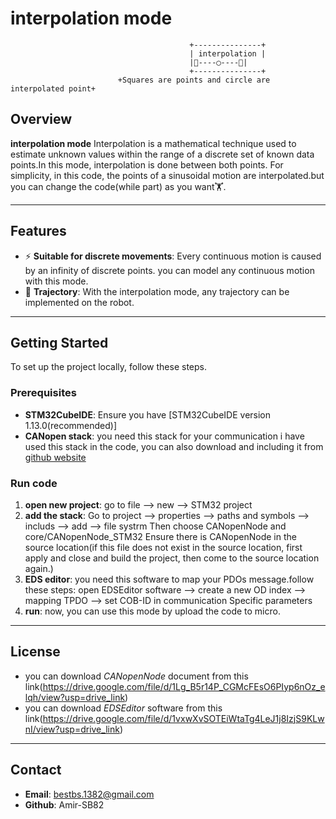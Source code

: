 # interpolation mode

                                            +---------------+
                                            | interpolation |
                                            |🔲----◯----🔲|
                                            +---------------+
                            +Squares are points and circle are interpolated point+
## Overview

**interpolation mode**  Interpolation is a mathematical technique used to estimate unknown values within the range of a discrete set of known data points.In this mode, interpolation is done between both points. For simplicity, in this code, the points of a sinusoidal motion are interpolated.but you can change the code(while part) as you want🏋️. 

---

## Features

- ⚡ **Suitable for discrete movements**: Every continuous motion is caused by an infinity of discrete points. you can model any continuous motion with this mode.
- 🎯 **Trajectory**: With the interpolation mode, any trajectory can be implemented on the robot. 

---

## Getting Started

To set up the project locally, follow these steps.

### Prerequisites
- **STM32CubeIDE**: Ensure you have [STM32CubeIDE version 1.13.0(recommended)]
- **CANopen stack**: you need this stack for your communication 
i have used this stack in the code, you can also download and including it from [github website](https://github.com/CANopenNode/CANopenNode)

### Run code
1. **open new project**: 
    go to file --> new --> STM32 project
2. **add the stack**: 
    Go to project --> properties --> paths and symbols --> includs --> add --> file systrm
    Then choose CANopenNode and core/CANopenNode_STM32
    Ensure there is CANopenNode in the source location(if this file does not exist in the source location, first apply and close and build the project, then come to the source location again.)
3. **EDS editor**: you need this software to map your PDOs message.follow these steps:
    open EDSEditor software --> create a new OD index --> mapping TPDO --> set COB-ID in communication Specific parameters
3. **run**:
    now, you can use this mode by upload the code to micro.

---

## License
- you can download
 *CANopenNode* document from this link(https://drive.google.com/file/d/1Lg_B5r14P_CGMcFEsO6PIyp6nOz_elqh/view?usp=drive_link)
- you can download
 *EDSEditor* software from this link(https://drive.google.com/file/d/1vxwXvSOTEiWtaTg4LeJ1j8IzjS9KLwnI/view?usp=drive_link)
---

## Contact
- **Email**: bestbs.1382@gmail.com
- **Github**: Amir-SB82